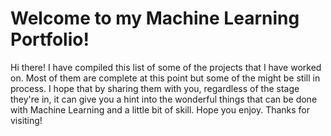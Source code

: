 # Welcome to my Machine Learning Portfolio!

Hi there! I have compiled this list of some of the projects that I have worked on. Most of them are complete at this point but some of the might be still in process. I hope that by sharing them with you, regardless of the stage they're in, it can give you a hint into the wonderful things that can be done with Machine Learning and a little bit of skill. Hope you enjoy. Thanks for visiting!
